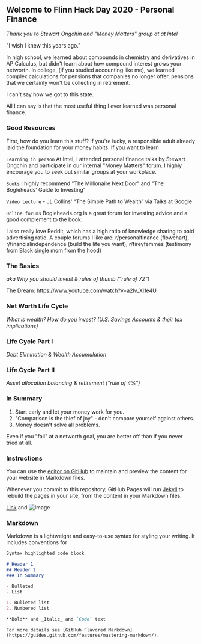 ## Welcome to Flinn Hack Day 2020 - Personal Finance

_Thank you to Stewart Ongchin and "Money Matters" group at at Intel_

"I wish I knew this years ago." 

In high school, we learned about compounds in chemistry and derivatives in AP Calculus, but didn't learn about how compound interest grows your networth. In college, (if you studied accounting like me), we learned complex calculations for pensions that companies no longer offer, pensions that we certainly won't be collecting in retirement.  

I can't say how we got to this state. 

All I can say is that the most useful thing I ever learned was personal finance. 

### Good Resources

First, how do you learn this stuff?  If you're lucky, a responsible adult already laid the foundation for your money habits. If you want to learn 

`Learning in person` At Intel, I attended personal finance talks by Stewart Ongchin and participate in our internal "Money Matters" forum. I highly encourage you to seek out similar groups at your workplace. 

`Books` I highly recommend "The Millionaire Next Door" and "The Bogleheads’ Guide to Investing"

`Video Lecture` - JL Collins' “The Simple Path to Wealth” via Talks at Google

`Online forums` Bogleheads.org is a great forum for investing advice and a good complement to the book. 

I also really love Reddit, which has a high ratio of knowledge sharing to paid advertising ratio. A couple forums I like are: r/personalfinance (flowchart), r/financialindependence (build the life you want), r/fireyfemmes (testimony from Black single mom from the hood)


### The Basics
_aka Why you should invest & rules of thumb (“rule of 72”)_

The Dream: https://www.youtube.com/watch?v=a2lv_Xl1e4U



### Net Worth Life Cycle
_What is wealth?
How do you invest? (U.S. Savings Accounts & their tax implications)_

### Life Cycle Part I
_Debt Elimination & Wealth Accumulation_

### Life Cycle Part II
_Asset allocation balancing & retirement (“rule of 4%”)_

### In Summary

1. Start early and let your money work for you.
2. "Comparison is the thief of joy" - don't compare yourself against others.  
3. Money doesn't solve all problems.

Even if you "fail" at a networth goal, you are better off than if you never tried at all. 

### Instructions

You can use the [editor on GitHub](https://github.com/lilyluox/personalfinance/edit/master/README.md) to maintain and preview the content for your website in Markdown files.

Whenever you commit to this repository, GitHub Pages will run [Jekyll](https://jekyllrb.com/) to rebuild the pages in your site, from the content in your Markdown files.

[Link](url) and ![Image](src)

### Markdown

Markdown is a lightweight and easy-to-use syntax for styling your writing. It includes conventions for

```markdown
Syntax highlighted code block

# Header 1
## Header 2
### In Summary

- Bulleted
- List

1. Bulleted list
2. Numbered list

**Bold** and _Italic_ and `Code` text

```
```
For more details see [GitHub Flavored Markdown](https://guides.github.com/features/mastering-markdown/).
